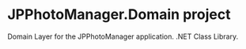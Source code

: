 # JPPhotoManager.Domain project

Domain Layer for the JPPhotoManager application.
.NET Class Library.
